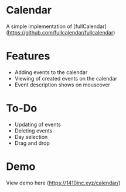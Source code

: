 # Calendar
A simple implementation of [fullCalendar] (https://github.com/fullcalendar/fullcalendar)

# Features
- Adding events to the calendar
- Viewing of created events on the calendar
- Event description shows on mouseover

# To-Do
- Updating of events
- Deleting events
- Day selection
- Drag and drop

# Demo
View demo here (https://1410inc.xyz/calendar/)
